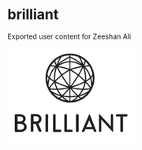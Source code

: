 # brilliant
Exported user content for Zeeshan Ali

<div style="text-align:left"><img href="zeeshanalipanhwar.github.io/brilliant" src="brilliant.png" /></div>
